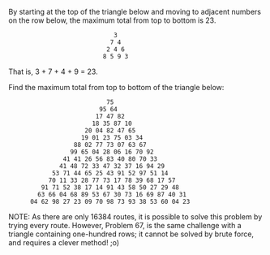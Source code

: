 

By starting at the top of the triangle below and moving to adjacent numbers on the row below, the maximum total from top to bottom is 23.

                                 3 
                                7 4
                               2 4 6
                              8 5 9 3

That is, 3 + 7 + 4 + 9 = 23.

Find the maximum total from top to bottom of the triangle below:

                               75
                             95 64
                            17 47 82
                           18 35 87 10
                         20 04 82 47 65
                        19 01 23 75 03 34
                      88 02 77 73 07 63 67
                     99 65 04 28 06 16 70 92
                   41 41 26 56 83 40 80 70 33
                  41 48 72 33 47 32 37 16 94 29
                53 71 44 65 25 43 91 52 97 51 14
               70 11 33 28 77 73 17 78 39 68 17 57
             91 71 52 38 17 14 91 43 58 50 27 29 48
            63 66 04 68 89 53 67 30 73 16 69 87 40 31
          04 62 98 27 23 09 70 98 73 93 38 53 60 04 23

NOTE: As there are only 16384 routes, it is possible to solve this problem by trying every route. However, Problem 67, is the same challenge with a triangle containing one-hundred rows; it cannot be solved by brute force, and requires a clever method! ;o)
